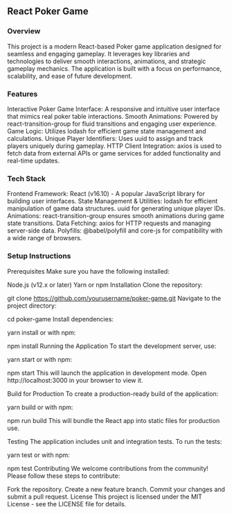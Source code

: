 ## React Poker Game
### Overview
This project is a modern React-based Poker game application designed for seamless and engaging gameplay. It leverages key libraries and technologies to deliver smooth interactions, animations, and strategic gameplay mechanics. The application is built with a focus on performance, scalability, and ease of future development.

### Features
Interactive Poker Game Interface: A responsive and intuitive user interface that mimics real poker table interactions.
Smooth Animations: Powered by react-transition-group for fluid transitions and engaging user experience.
Game Logic: Utilizes lodash for efficient game state management and calculations.
Unique Player Identifiers: Uses uuid to assign and track players uniquely during gameplay.
HTTP Client Integration: axios is used to fetch data from external APIs or game services for added functionality and real-time updates.

### Tech Stack
Frontend Framework: React (v16.10) - A popular JavaScript library for building user interfaces.
State Management & Utilities:
lodash for efficient manipulation of game data structures.
uuid for generating unique player IDs.
Animations: react-transition-group ensures smooth animations during game state transitions.
Data Fetching: axios for HTTP requests and managing server-side data.
Polyfills: @babel/polyfill and core-js for compatibility with a wide range of browsers.

### Setup Instructions
Prerequisites
Make sure you have the following installed:

Node.js (v12.x or later)
Yarn or npm
Installation
Clone the repository:


git clone https://github.com/yourusername/poker-game.git
Navigate to the project directory:


cd poker-game
Install dependencies:


yarn install
or with npm:


npm install
Running the Application
To start the development server, use:

yarn start
or with npm:


npm start
This will launch the application in development mode. Open http://localhost:3000 in your browser to view it.

Build for Production
To create a production-ready build of the application:


yarn build
or with npm:


npm run build
This will bundle the React app into static files for production use.

Testing
The application includes unit and integration tests. To run the tests:

yarn test
or with npm:

npm test
Contributing
We welcome contributions from the community! Please follow these steps to contribute:

Fork the repository.
Create a new feature branch.
Commit your changes and submit a pull request.
License
This project is licensed under the MIT License - see the LICENSE file for details.

